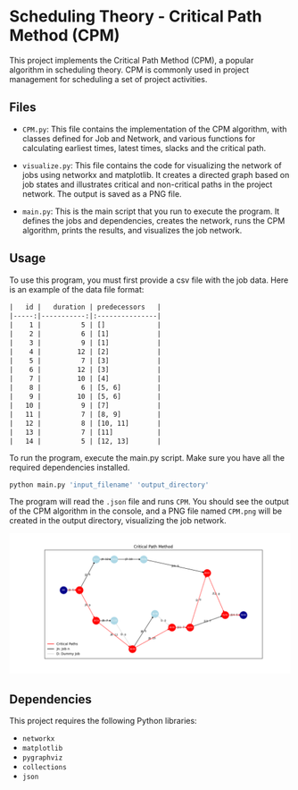 # Scheduling Theory - Critical Path Method (CPM)
This project implements the Critical Path Method (CPM), a popular algorithm in scheduling theory. CPM is commonly used in project management for scheduling a set of project activities.

## Files

- `CPM.py`: This file contains the implementation of the CPM algorithm, with classes defined for Job and Network, and various functions for calculating earliest times, latest times, slacks and the critical path.

- `visualize.py`: This file contains the code for visualizing the network of jobs using networkx and matplotlib. It creates a directed graph based on job states and illustrates critical and non-critical paths in the project network. The output is saved as a PNG file.

- `main.py`: This is the main script that you run to execute the program. It defines the jobs and dependencies, creates the network, runs the CPM algorithm, prints the results, and visualizes the job network.

## Usage

To use this program, you must first provide a csv file with the job data.
Here is an example of the data file format:

```csv
|   id |   duration | predecessors   |
|-----:|-----------:|:---------------|
|    1 |          5 | []             |
|    2 |          6 | [1]            |
|    3 |          9 | [1]            |
|    4 |         12 | [2]            |
|    5 |          7 | [3]            |
|    6 |         12 | [3]            |
|    7 |         10 | [4]            |
|    8 |          6 | [5, 6]         |
|    9 |         10 | [5, 6]         |
|   10 |          9 | [7]            |
|   11 |          7 | [8, 9]         |
|   12 |          8 | [10, 11]       |
|   13 |          7 | [11]           |
|   14 |          5 | [12, 13]       |
```

To run the program, execute the main.py script. Make sure you have all the required dependencies installed.

```bash
python main.py 'input_filename' 'output_directory'
```
The program will read the `.json` file and runs `CPM`. You should see the output of the CPM algorithm in the console, and a PNG file named `CPM.png` will be created in the output directory, visualizing the job network.

![image not found](output/example_CPM.png)

## Dependencies

This project requires the following Python libraries:

- `networkx`
- `matplotlib`
- `pygraphviz`
- `collections`
- `json`
